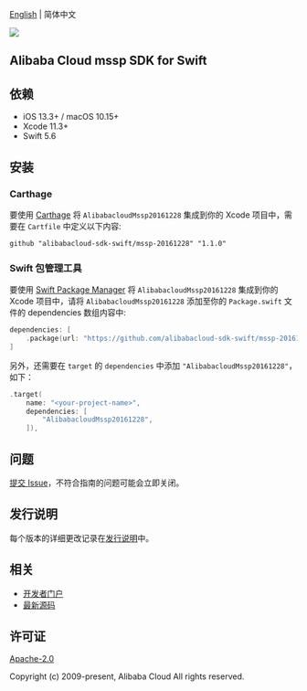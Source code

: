 [English](README.md) | 简体中文

![](https://aliyunsdk-pages.alicdn.com/icons/AlibabaCloud.svg)

## Alibaba Cloud mssp SDK for Swift

## 依赖

- iOS 13.3+ / macOS 10.15+
- Xcode 11.3+
- Swift 5.6

## 安装

### Carthage

要使用 [Carthage](https://github.com/Carthage/Carthage) 将 `AlibabacloudMssp20161228` 集成到你的 Xcode 项目中，需要在 `Cartfile` 中定义以下内容:

```ogdl
github "alibabacloud-sdk-swift/mssp-20161228" "1.1.0"
```

### Swift 包管理工具

要使用 [Swift Package Manager](https://swift.org/package-manager/) 将 `AlibabacloudMssp20161228` 集成到你的 Xcode 项目中，请将 `AlibabacloudMssp20161228` 添加至你的 `Package.swift` 文件的 dependencies 数组内容中:

```swift
dependencies: [
    .package(url: "https://github.com/alibabacloud-sdk-swift/mssp-20161228.git", from: "1.1.0")
]
```

另外，还需要在 `target` 的 `dependencies` 中添加 `"AlibabacloudMssp20161228"`，如下：

```swift
.target(
    name: "<your-project-name>",
    dependencies: [
        "AlibabacloudMssp20161228",
    ]),
```

## 问题

[提交 Issue](https://github.com/alibabacloud-sdk-swift/mssp-20161228/issues/new)，不符合指南的问题可能会立即关闭。

## 发行说明

每个版本的详细更改记录在[发行说明](./ChangeLog.txt)中。

## 相关

* [开发者门户](https://next.api.aliyun.com/home)
* [最新源码](https://github.com/alibabacloud-sdk-swift/mssp-20161228)

## 许可证

[Apache-2.0](http://www.apache.org/licenses/LICENSE-2.0)

Copyright (c) 2009-present, Alibaba Cloud All rights reserved.
